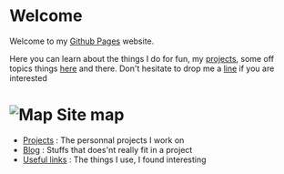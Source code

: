 # Welcome
Welcome to my [Github Pages](https://pages.github.com) website.

Here you can learn about the things I do for fun, my [projects](./projects.md), some off topics things [here](./blog/) and there.
Don't hesitate to drop me a [line](mailto:bcalpages@gmail.com) if you are interested

# ![Map](https://bcallebaut.github.io/map-1272165_640.png) Site map
 - [Projects](./projects.md) : The personnal projects I work on
 - [Blog](./blog/) : Stuffs that does'nt really fit in a project
 - [Useful links](./misc/) : The things I use, I found interesting
